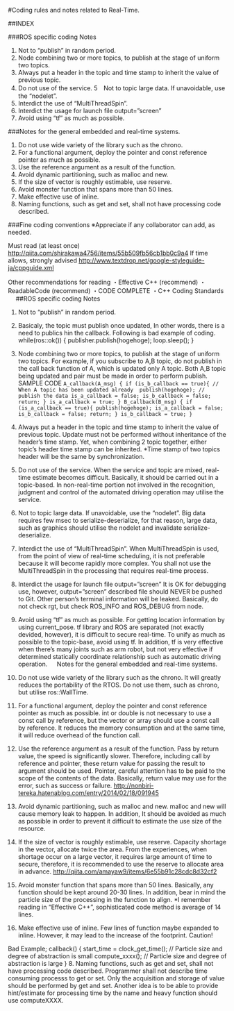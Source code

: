 #Coding rules and notes related to Real-Time. 

##INDEX

###ROS specific coding Notes
1.	Not to “publish” in random period.
2.  Node combining two or more topics, to publish at the stage of uniform two topics. 
3.  Always put a header in the topic and time stamp to inherit the value of previous topic. 
4.  Do not use of the service. 
5　Not to topic large data. If unavoidable, use the “nodelet”. 
6.  Interdict the use of “MultiThreadSpin”.
7.  Interdict the usage for launch file output=”screen” 
8.  Avoid using “tf” as much as possible.

###Notes for the general embedded and real-time systems.
1.  Do not use wide variety of the library such as the chrono.
2.  For a functional argument, deploy the pointer and const reference pointer as much as possible. 
3.  Use the reference argument as a result of the function.
4.  Avoid dynamic partitioning, such as malloc and new. 
5.  If the size of vector is roughly estimable, use reserve. 
6.  Avoid monster function that spans more than 50 lines. 
7.  Make effective use of inline.
8.  Naming functions, such as get and set, shall not have processing code described.

###Fine coding conventions
※Appreciate if any collaborator can add, as needed.

Must read (at least once) http://qiita.com/shirakawa4756/items/55b509fb56cb1bb0c9a4
If time allows, strongly advised http://www.textdrop.net/google-styleguide-ja/cppguide.xml

Other recommendations for reading 
・Effective C++ (recommend)
・ReadableCode (recommend)
・CODE COMPLETE 
・C++ Coding Standards
 
##ROS specific coding Notes

1.	Not to “publish” in random period.
2.	Basicaly, the topic must publish once updated, In other words, there is a need to publics hin the callback.
Following is bad example of coding.
while(ros::ok()) {
    publisher.publish(hogehoge);
    loop.sleep();
}

3.	Node combining two or more topics, to publish at the stage of uniform two topics.
For example, if you subscribe to A,B topic, do not publish in the call back function of A, which is updated only A topic.  Both A,B topic being updated and pair must be made in order to perform publish.   SAMPLE CODE 
`A_callback(A_msg) {
   if (is_b_callback == true){ // When A topic has been updated already 
        publish(hogehoge); // publish the data
        is_a_callback = false;
        is_b_callback = false;
        return;
    }
    is_a_callback = true;
}
B_callback(B_msg) {
   if (is_a_callback == true){
        publish(hogehoge);
        is_a_callback = false;
        is_b_callback = false;
        return;
    }
    is_b_callback = true;
}
`
3. Always put a header in the topic and time stamp to inherit the value of previous topic.  Update must not be performed without inheritance of the header’s time stamp. Yet, when combining 2 topic together, either topic’s header time stamp can be inherited. 
*Time stamp of two topics header will be the same by synchronization.
 
4.	Do not use of the service.  When the service and topic are mixed, real-time estimate becomes difficult.  Basically, it should be carried out in a topic-based.  In non-real-time portion not involved in the recognition, judgment and control of the automated driving operation may utilise the service. 

5. Not to topic large data. If unavoidable, use the “nodelet”.  Big data requires few msec to serialize-deserialize, for that reason, large data, such as graphics should utilise the nodelet and invalidate serialize-deserialize. 

6. Interdict the use of “MultiThreadSpin”.  When MultiThreadSpin is used, from the point of view of real-time scheduling, it is not preferable because it will become rapidly more complex. You shall not use the MultiThreadSpin in the processing that requires real-time process.

7. Interdict the usage for launch file output=”screen”  It is OK for debugging use, however, output=”screen” described file should NEVER be pushed to Git. Other person’s terminal information will be leaked. Basically, do not check rgt, but check  ROS_INFO and ROS_DEBUG from node. 

8. Avoid using “tf” as much as possible. For getting location information by using current_pose.  tf library and ROS are separated (not exactly devided, however), it is difficult to secure real-time.  To unify as much as possible to the topic-base, avoid using tf. In addition, tf is very effective when there’s many joints such as arm robot, but not very effective if determined statically coordinate relationship such as automatic driving operation.  
Notes for the general embedded and real-time systems.
1.  Do not use wide variety of the library such as the chrono. It will greatly reduces the portability of the RTOS. Do not use them, such as chrono, but utilise ros::WallTime.

2.  For a functional argument, deploy the pointer and const reference pointer as much as possible.  int or double is not necessary to use a const call by reference, but the vector or array should use a const call by reference. It reduces the memory consumption and at the same time, it will reduce overhead of the function call.

3.  Use the reference argument as a result of the function.  Pass by return value, the speed is significantly slower.  Therefore, including call by reference and pointer, these return value for passing the result to argument should be used.  Pointer, careful attention has to be paid to the scope of the contents of the data.  Basically, return value may use for the error, such as success or failure.
http://nonbiri-tereka.hatenablog.com/entry/2014/02/18/091945

4.  Avoid dynamic partitioning, such as malloc and new. malloc and new will cause memory leak to happen.  In addition, It should be avoided as much as possible in order to prevent it difficult to estimate the use size of the resource.

5.  If the size of vector is roughly estimable, use reserve. Capacity shortage in the vector, allocate twice the area.  From the experiences, when shortage occur on a large vector, it requires large amount of time to secure, therefore, it is recommended to use the reserve to allocate area in advance.
http://qiita.com/amayaw9/items/6e55b91c28cdc8d32cf2

6.  Avoid monster function that spans more than 50 lines. Basically, any function should be kept around 20-30 lines. In addition, bear in mind the particle size of the processing in the function to align.
*I remember reading in “Effective C++”, sophisticated code method is average of 14 lines.
 
7.  Make effective use of inline. Few lines of function maybe expanded to inline.  However, it may lead to the increase of the footprint. Caution!

Bad Example;
callback() {
    start_time = clock_get_time(); // Particle size and degree of abstraction is small 
    compute_xxxx(); // Particle size and degree of abstraction is large
}
8.  Naming functions, such as get and set, shall not have processing code described.
Programmer shall not describe time consuming processs to get or set.  Only the acquisition and storage of value should be performed by get and set. Another idea is to be able to provide hint/estimate for processing time by the name and heavy function should use computeXXXX. 

